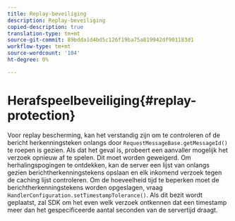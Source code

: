 ```yaml
---
title: Replay-beveiliging
description: Replay-beveiliging
copied-description: true
translation-type: tm+mt
source-git-commit: 89bdda1d4bd5c126f19ba75a819942df901183d1
workflow-type: tm+mt
source-wordcount: '104'
ht-degree: 0%

---
```



# Herafspeelbeveiliging{#replay-protection}

Voor replay bescherming, kan het verstandig zijn om te controleren of de bericht herkenningsteken onlangs door `RequestMessageBase.getMessageId()` te roepen is gezien. Als dat het geval is, probeert een aanvaller mogelijk het verzoek opnieuw af te spelen. Dit moet worden geweigerd. Om herhalingspogingen te ontdekken, kan de server een lijst van onlangs gezien berichtherkenningstekens opslaan en elk inkomend verzoek tegen de caching lijst controleren. Om de hoeveelheid tijd te beperken moet de berichtherkenningstekens worden opgeslagen, vraag `HandlerConfiguration.setTimestampTolerance()`. Als dit bezit wordt geplaatst, zal SDK om het even welk verzoek ontkennen dat een timestamp meer dan het gespecificeerde aantal seconden van de servertijd draagt.
